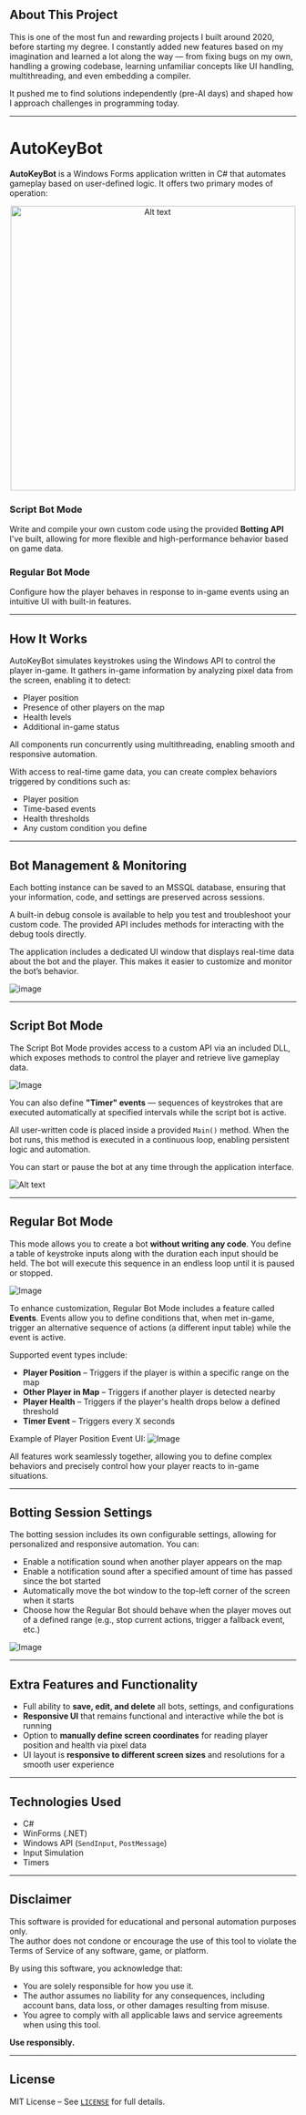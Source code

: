 ## About This Project

This is one of the most fun and rewarding projects I built around 2020, before starting my degree. I constantly added new features based on my imagination and learned a lot along the way — from fixing bugs on my own, handling a growing codebase, learning unfamiliar concepts like UI handling, multithreading, and even embedding a compiler.

It pushed me to find solutions independently (pre-AI days) and shaped how I approach challenges in programming today.

---

# AutoKeyBot
**AutoKeyBot** is a Windows Forms application written in C# that automates gameplay based on user-defined logic. It offers two primary modes of operation:

<p align="center">
  <img src="https://i.imgur.com/4g3UjLV.jpeg" alt="Alt text" width="500"/>
</p>

### Script Bot Mode
Write and compile your own custom code using the provided **Botting API** I've built, allowing for more flexible and high-performance behavior based on game data.

### Regular Bot Mode
Configure how the player behaves in response to in-game events using an intuitive UI with built-in features.

---

## How It Works

AutoKeyBot simulates keystrokes using the Windows API to control the player in-game. It gathers in-game information by analyzing pixel data from the screen, enabling it to detect:

- Player position  
- Presence of other players on the map  
- Health levels  
- Additional in-game status

All components run concurrently using multithreading, enabling smooth and responsive automation.

With access to real-time game data, you can create complex behaviors triggered by conditions such as:

- Player position  
- Time-based events  
- Health thresholds  
- Any custom condition you define

---

## Bot Management & Monitoring

Each botting instance can be saved to an MSSQL database, ensuring that your information, code, and settings are preserved across sessions.

A built-in debug console is available to help you test and troubleshoot your custom code. The provided API includes methods for interacting with the debug tools directly.

The application includes a dedicated UI window that displays real-time data about the bot and the player. This makes it easier to customize and monitor the bot’s behavior.

![image](https://github.com/user-attachments/assets/f7f0dce5-02d7-484a-a49f-67bbb2259c07)


---

## Script Bot Mode

The Script Bot Mode provides access to a custom API via an included DLL, which exposes methods to control the player and retrieve live gameplay data.

![Image](https://i.imgur.com/hVVNMQE.jpeg)

You can also define **"Timer" events** — sequences of keystrokes that are executed automatically at specified intervals while the script bot is active.

All user-written code is placed inside a provided `Main()` method. When the bot runs, this method is executed in a continuous loop, enabling persistent logic and automation.

You can start or pause the bot at any time through the application interface.

![Alt text](https://i.imgur.com/9mi7Dx9.gif)

---

## Regular Bot Mode

This mode allows you to create a bot **without writing any code**. You define a table of keystroke inputs along with the duration each input should be held. The bot will execute this sequence in an endless loop until it is paused or stopped.

![Image](https://i.imgur.com/v62LvkJ.jpeg)

To enhance customization, Regular Bot Mode includes a feature called **Events**. Events allow you to define conditions that, when met in-game, trigger an alternative sequence of actions (a different input table) while the event is active.

Supported event types include:

- **Player Position** – Triggers if the player is within a specific range on the map
- **Other Player in Map** – Triggers if another player is detected nearby
- **Player Health** – Triggers if the player's health drops below a defined threshold
- **Timer Event** – Triggers every X seconds

Example of Player Position Event UI:
![Image](https://i.imgur.com/L6eHlgh.jpeg)

All features work seamlessly together, allowing you to define complex behaviors and precisely control how your player reacts to in-game situations.

---

## Botting Session Settings

The botting session includes its own configurable settings, allowing for personalized and responsive automation. You can:

- Enable a notification sound when another player appears on the map
- Enable a notification sound after a specified amount of time has passed since the bot started
- Automatically move the bot window to the top-left corner of the screen when it starts
- Choose how the Regular Bot should behave when the player moves out of a defined range (e.g., stop current actions, trigger a fallback event, etc.)

![Image](https://i.imgur.com/ELnBoJd.jpeg)

---

## Extra Features and Functionality

- Full ability to **save, edit, and delete** all bots, settings, and configurations
- **Responsive UI** that remains functional and interactive while the bot is running
- Option to **manually define screen coordinates** for reading player position and health via pixel data
- UI layout is **responsive to different screen sizes** and resolutions for a smooth user experience

---

## Technologies Used
- C#
- WinForms (.NET)
- Windows API (`SendInput`, `PostMessage`)
- Input Simulation
- Timers

---

## Disclaimer

This software is provided for educational and personal automation purposes only.  
The author does not condone or encourage the use of this tool to violate the Terms of Service of any software, game, or platform.

By using this software, you acknowledge that:
- You are solely responsible for how you use it.
- The author assumes no liability for any consequences, including account bans, data loss, or other damages resulting from misuse.
- You agree to comply with all applicable laws and service agreements when using this tool.

**Use responsibly.**

---

## License

MIT License – See [`LICENSE`](LICENSE) for full details.
